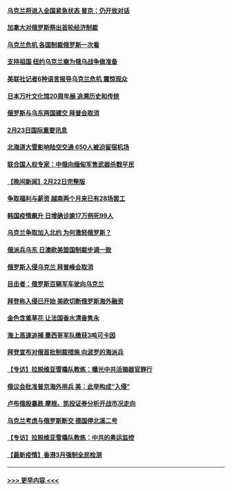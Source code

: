 #### [乌克兰将进入全国紧急状态 普京：仍开放对话](../pages/prog202/a103355491.md?t=02232350) 
#### [加拿大对俄罗斯祭出首轮经济制裁](../pages/prog202/a103355461.md?t=02232350) 
#### [乌克兰危机 各国制裁俄罗斯一次看](../pages/prog202/a103355157.md?t=02232350) 
#### [支持祖国 纽约乌克兰裔为俄乌战争做准备](../pages/prog202/a103355290.md?t=02232350) 
#### [美联社记者6种语言报导乌克兰危机 震惊观众](../pages/prog202/a103355281.md?t=02232350) 
#### [日本万叶文化馆20周年展 追溯历史和传统](../pages/prog202/a103355366.md?t=02232350) 
#### [俄罗斯与乌东两国建交 拜普会取消](../pages/prog202/a103355320.md?t=02232350) 
#### [2月23日国际重要讯息](../pages/prog202/a103355318.md?t=02232350) 
#### [北海道大雪影响陆空交通 650人被迫留宿机场](../pages/prog202/a103355229.md?t=02232350) 
#### [联合国人权专家：中俄向缅甸军售武器杀戮平民](../pages/prog202/a103355205.md?t=02232350) 
#### [【晚间新闻】2月22日完整版](../pages/prog202/a103355048.md?t=02232350) 
#### [争取福利与薪资 越南两个月来已有28场罢工](../pages/prog202/a103355143.md?t=02232350) 
#### [韩国疫情飙升 日增确诊逾17万例死99人](../pages/prog202/a103355141.md?t=02232350) 
#### [乌克兰争取加入北约 为何激怒俄罗斯？](../pages/prog202/a103355123.md?t=02232350) 
#### [俄派兵乌东 日澳欧美盟国制裁步调一致](../pages/prog202/a103354884.md?t=02232350) 
#### [俄罗斯入侵乌克兰 拜普峰会取消](../pages/prog202/a103355077.md?t=02232350) 
#### [目击者：俄罗斯百辆军车驶向乌克兰](../pages/prog202/a103355021.md?t=02232350) 
#### [拜登称入侵已开始 美欧切断俄罗斯海外融资](../pages/prog202/a103354958.md?t=02232350) 
#### [金色含羞草花 让法国香水清香隽永](../pages/prog202/a103354836.md?t=02232350) 
#### [海上高速追捕 墨西哥军队缴获3吨可卡因](../pages/prog202/a103354780.md?t=02232350) 
#### [拜登宣布对俄首批制裁措施 向波罗的海派兵](../pages/prog202/a103354732.md?t=02232350) 
#### [【专访】拉脱维亚雪橇队教练：曝光中共活摘器官罪行](../pages/prog202/a103354772.md?t=02232350) 
#### [俄议会批准普京海外用兵 美：此举构成“入侵”](../pages/prog202/a103354715.md?t=02232350) 
#### [卢布俄股暴跌 摩根、凯投证券分析开战市况走向](../pages/prog202/a103354521.md?t=02232350) 
#### [乌克兰考虑与俄罗斯断交 德国停北溪二号](../pages/prog202/a103354679.md?t=02232350) 
#### [【专访】拉脱维亚雪橇队教练：中共的奥运监控](../pages/prog202/a103354641.md?t=02232350) 
#### [【最新疫情】香港3月强制全民检测](../pages/prog202/a103354652.md?t=02232350) 

----
#### [ >>> 更早内容 <<< ](../indexes/prog202-earlier.md)

